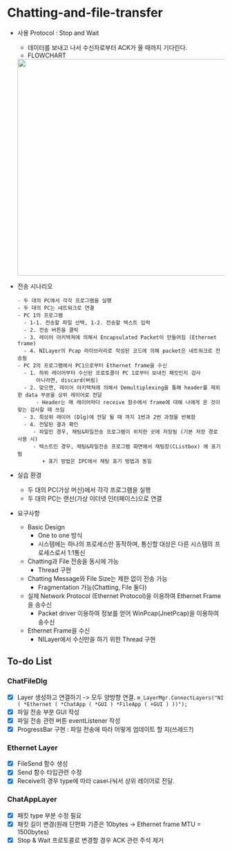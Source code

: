 # Chatting-and-file-transfer
- 사용 Protocol : Stop and Wait
  - 데이터를 보내고 나서 수신자로부터 ACK가 올 때까지 기다린다.
  - FLOWCHART
  <img src="https://user-images.githubusercontent.com/81208791/169483990-6fbf02c5-adb2-4391-bb93-18908263926d.png" width="500"/>


- 전송 시나리오
  ```
  - 두 대의 PC에서 각각 프로그램을 실행
  - 두 대의 PC는 네트워크로 연결
  - PC 1의 프로그램
    - 1-1. 전송할 파일 선택, 1-2. 전송할 텍스트 입력
    - 2. 전송 버튼을 클릭
    - 3. 레이어 아키텍쳐에 의해서 Encapsulated Packet이 만들어짐 (Ethernet frame)
    - 4. NILayer의 Pcap 라이브러리로 작성된 코드에 의해 packet은 네트워크로 전송됨
  - PC 2의 프로그램에서 PC1으로부터 Ethernet frame을 수신
    - 1. 하위 레이어부터 수신된 프로토콜이 PC 1로부터 보내진 패킷인지 검사
        아니라면, discard(버림)
    - 2. 맞으면, 레이어 아키텍쳐에 의해서 Demultiplexing을 통해 header를 제외한 data 부분을 상위 레이어로 전달
        - Header는 매 레이어마다 receive 함수에서 frame에 대해 나에게 온 것이 맞는 검사할 때 쓰임
    - 3. 최상위 레이어 (Dlg)에 전달 될 때 까지 1번과 2번 과정을 반복함
    - 4. 전달된 결과 확인
       - 파일인 경우, 채팅&파일전송 프로그램이 위치한 곳에 저장됨 (기본 저장 경로 사용 시)
       - 텍스트인 경우, 채팅&파일전송 프로그램 화면에서 채팅창(CListbox) 에 표기 됨
          + 표기 방법은 IPC에서 채팅 표기 방법과 동일
  ```
- 실습 환경
  - 두 대의 PC(가상 머신)에서 각각 프로그램을 실행
  - 두 대의 PC는 랜선(가상 이더넷 인터페이스)으로 연결
- 요구사항
  - Basic Design
    - One to one 방식
    - 시스템에는 하나의 프로세스만 동작하며, 통신할 대상은 다른 시스템의 프로세스로서 1:1통신
  - Chatting과 File 전송을 동시에 가능
    - Thread 구현
  - Chatting Message와 File Size는 제한 없이 전송 가능
    - Fragmentation 가능(Chatting, File 둘다)
  - 실제 Network Protocol (Ethernet Protocol)을 이용하여 Ethernet Frame을 송수신
    - Packet driver 이용하여 정보를 얻어 WinPcap(JnetPcap)을 이용하여 송수신
  - Ethernet Frame을 수신
    - NILayer에서 수신만을 하기 위한 Thread 구현


## To-do List

### ChatFileDlg
- [x] Layer 생성하고 연결하기 -> 모두 양방향 연결. `m_LayerMgr.ConnectLayers("NI ( *Ethernet ( *ChatApp ( *GUI ) *FileApp ( +GUI ) ))");`
- [x] 파일 전송 부분 GUI 작성
- [x] 파일 전송 관련 버튼 eventListener 작성
- [x] ProgressBar 구현 : 파일 전송에 따라 어떻게 업데이트 할 지(쓰레드?)

### Ethernet Layer
- [x] FileSend 함수 생성
- [x] Send 함수 타입관련 수정
- [x] Receive의 경우 type에 따라 case나눠서 상위 레이어로 전달.

### ChatAppLayer
- [x] 패킷 type 부분 수정 필요
- [x] 패킷 길이 변경(원래 단편화 기준은 10bytes -> Ethernet frame MTU = 1500bytes)
- [x] Stop & Wait 프로토콜로 변경할 경우 ACK 관련 주석 제거
